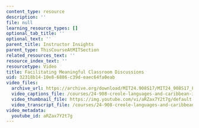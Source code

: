 ```yaml
---
content_type: resource
description: ''
file: null
learning_resource_types: []
optional_tab_title: ''
optional_text: ''
parent_title: Instructor Insights
parent_type: ThisCourseAtMITSection
related_resources_text: ''
resource_index_text: ''
resourcetype: Video
title: Facilitating Meaningful Classroom Discussions
uid: 32318b14-10e8-6886-c39d-eaec64fa0eab
video_files:
  archive_url: https://archive.org/download/MIT24.908S17/MIT24_908S17_Facilitating_Discussions_English_300k.mp4
  video_captions_file: /courses/24-908-creole-languages-and-caribbean-identities-spring-2017/aaa13501b28759c9ba95359e1482d87f_aRZax7Y2t7g.vtt
  video_thumbnail_file: https://img.youtube.com/vi/aRZax7Y2t7g/default.jpg
  video_transcript_file: /courses/24-908-creole-languages-and-caribbean-identities-spring-2017/6392671eb15bc48900a5d87503ae2a32_aRZax7Y2t7g.pdf
video_metadata:
  youtube_id: aRZax7Y2t7g
---
```

